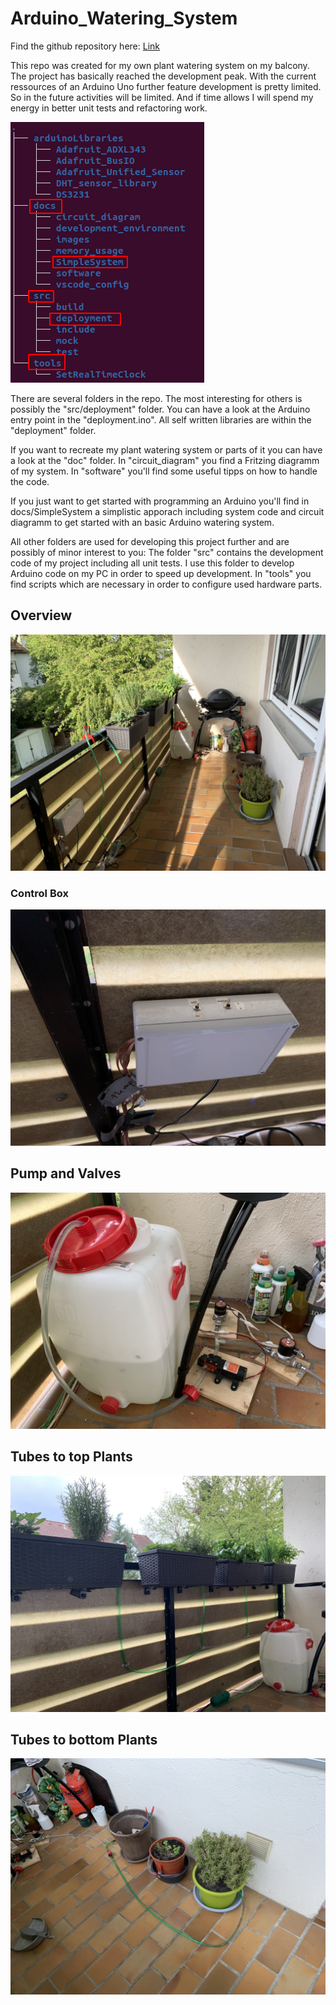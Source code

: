 # Arduino_Watering_System

Find the github repository here: [Link](https://github.com/meadowstress/Arduino_Watering_System)

This repo was created for my own plant watering system on my balcony. The project has basically reached the development peak.
With the current ressources of an Arduino Uno further feature development is pretty limited. So in the future activities will
be limited. And if time allows I will spend my energy in better unit tests and refactoring work.


![FileStructure](images/FileStructure.png)

There are several folders in the repo. The most interesting for others is possibly the "src/deployment" folder. You can have a
look at the Arduino entry point in the "deployment.ino". All self written libraries are within the "deployment" folder.

If you want to recreate my plant watering system or parts of it you can have a look at the "doc" folder. In "circuit_diagram"
you find a Fritzing diagramm of my system. In "software" you'll find some useful tipps on how to handle the code.

If you just want to get started with programming an Arduino you'll find in docs/SimpleSystem a simplistic apporach including
system code and circuit diagramm to get started with an basic Arduino watering system.

All other folders are used for developing this project further and are possibly of minor interest to you:
The folder "src" contains the development code of my project including all unit tests. I use this folder to develop Arduino
code on my PC in order to speed up development. In "tools" you find scripts which are necessary in order to configure used
hardware parts.

## Overview

![toplevel](images/toplevel.JPEG)

### Control Box

![control](images/control.JPEG)

## Pump and Valves

![valves](images/valves.JPEG)

## Tubes to top Plants

![tubes_top](images/tubes_top.JPEG)

## Tubes to bottom Plants

![tubes_bottom](images/tubes_bottom.JPEG)
